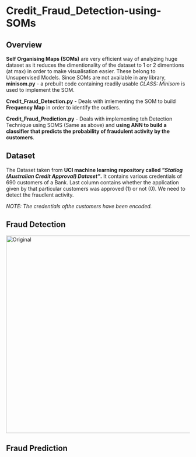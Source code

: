 # Credit_Fraud_Detection-using-SOMs

## Overview
**Self Organising Maps (SOMs)** are very efficient way of analyzing huge dataset as it reduces the dimentionality of the dataset to 1 or 2 dimentions (at max) in order to make visualisation easier. These belong to Unsupervised Models. Since SOMs are not available in any library, **minisom.py** - a prebuilt code containing readily usable _CLASS: Minisom_ is used to implement the SOM.

**Credit_Fraud_Detection.py** - Deals with imlementing the SOM to build **Frequency Map** in order to identify the outliers.

**Credit_Fraud_Prediction.py** - Deals with implementing teh Detection Technique using SOMS (Same as above) and **using ANN to build a classifier that predicts the probability of fraudulent activity by the customers**.

## Dataset 
The Dataset taken from **UCI machine learning repository called _"Statlog (Australian Credit Approval) Dataset"_.** It contains various credentials of 690 customers of a Bank. Last column contains whether the application given by that particular customers was approved (1) or not (0). We need to detect the fraudlent activity.

_NOTE: The credentials ofthe customers have been encoded._

## Fraud Detection
<img src="graph.png" width="540" alt="Original">

## Fraud Prediction
